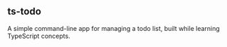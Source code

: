 ## ts-todo

A simple command-line app for managing a todo list, built while learning TypeScript concepts.
